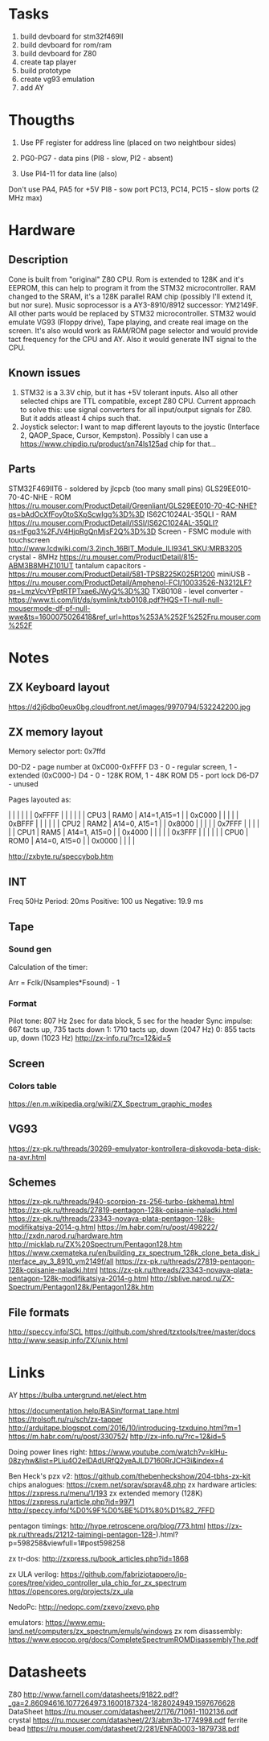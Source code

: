 # Tasks
1. build devboard for stm32f469II
2. build devboard for rom/ram
3. build devboard for Z80
3. create tap player
4. build prototype
5. create vg93 emulation
6. add AY

# Thougths
1. Use PF register for address line (placed on two neightbour sides)
2. PG0-PG7 - data pins (PI8 - slow, PI2 - absent)

2. Use PI4-11 for data line (also)

Don't use PA4, PA5 for +5V
PI8 - sow port
PC13, PC14, PC15 - slow ports (2 MHz max)

# Hardware

## Description

Cone is built from "original" Z80 CPU. Rom is extended to 128K and it's EEPROM, this can help to program it from the 
STM32 microcontroller. RAM changed to the SRAM, it's a 128K parallel RAM chip (possibly I'll extend it, but nor sure).
Music soprocessor is a AY3-8910/8912 successor: YM2149F.
All other parts would be replaced by STM32 microcontroller.
STM32 would emulate VG93 (Floppy drive), Tape playing, and create real image on the screen. It's also would
work as RAM/ROM page selector and would provide tact frequency for the CPU and AY. Also it would generate INT signal
to the CPU.

## Known issues

1.  STM32 is a 3.3V chip, but it has +5V tolerant inputs. Also all other selected chips are
TTL compatible, except Z80 CPU. Current approach to solve this: use signal converters for all input/output signals
for Z80. But it adds atleast 4 chips such that.
2. Joystick selector: I want to map different layouts to the joystic (Interface 2, QAOP_Space, Cursor, Kempston).
Possibly I can use a https://www.chipdip.ru/product/sn74ls125ad chip for that...

## Parts

STM32F469IIT6 - soldered by jlcpcb (too many small pins)
GLS29EE010-70-4C-NHE - ROM https://ru.mouser.com/ProductDetail/Greenliant/GLS29EE010-70-4C-NHE?qs=bAdOcXfFoy0toSXpScwIgg%3D%3D
IS62C1024AL-35QLI - RAM https://ru.mouser.com/ProductDetail/ISSI/IS62C1024AL-35QLI?qs=tFgq3%2FJV4HjpRgQnMjsF2Q%3D%3D
Screen - FSMC module with touchscreen http://www.lcdwiki.com/3.2inch_16BIT_Module_ILI9341_SKU:MRB3205
crystal - 8MHz https://ru.mouser.com/ProductDetail/815-ABM3B8MHZ101UT
tantalum capacitors - https://ru.mouser.com/ProductDetail/581-TPSB225K025R1200
miniUSB - https://ru.mouser.com/ProductDetail/Amphenol-FCI/10033526-N3212LF?qs=LmzVcvYPptRTPTxae6JWyQ%3D%3D
TXB0108 - level converter - https://www.ti.com/lit/ds/symlink/txb0108.pdf?HQS=TI-null-null-mousermode-df-pf-null-wwe&ts=1600075026418&ref_url=https%253A%252F%252Fru.mouser.com%252F

# Notes

## ZX Keyboard layout

https://d2j6dbq0eux0bg.cloudfront.net/images/9970794/532242200.jpg

## ZX memory layout

Memory selector port:
0x7ffd

D0-D2 - page number at 0xC000-0xFFFF
D3 - 0 - regular screen, 1 - extended (0xC000-)
D4 - 0 - 128K ROM, 1 - 48K ROM
D5 - port lock
D6-D7 - unused

Pages layouted as:

| | | | |
| 0xFFFF | | | |
| |    CPU3 | RAM0 | A14=1,A15=1 |
| 0xC000 | | | |
| 0xBFFF | | | |
| | CPU2 | RAM2 | A14=0, A15=1 |
| 0x8000 | | | |
| 0x7FFF | | | |
| | CPU1 | RAM5 | A14=1, A15=0 |
| 0x4000 | | | |
| 0x3FFF | | | |
| | CPU0 | ROM0 | A14=0, A15=0 |
| 0x0000 | | | |

http://zxbyte.ru/speccybob.htm

## INT

Freq 50Hz
Period: 20ms
Positive: 100 us
Negative: 19.9 ms

## Tape

### Sound gen

Calculation of the timer:

Arr = Fclk/(Nsamples*Fsound) - 1

### Format

Pilot tone: 807 Hz 2sec for data block, 5 sec for the header
Sync impulse: 667 tacts up, 735 tacts down
1: 1710 tacts up, down (2047 Hz)
0: 855 tacts up, down (1023 Hz)
http://zx-info.ru/?rc=12&id=5

## Screen

### Colors table

https://en.m.wikipedia.org/wiki/ZX_Spectrum_graphic_modes

## VG93

https://zx-pk.ru/threads/30269-emulyator-kontrollera-diskovoda-beta-disk-na-avr.html

## Schemes

https://zx-pk.ru/threads/940-scorpion-zs-256-turbo-(skhema).html
https://zx-pk.ru/threads/27819-pentagon-128k-opisanie-naladki.html
https://zx-pk.ru/threads/23343-novaya-plata-pentagon-128k-modifikatsiya-2014-g.html
https://m.habr.com/ru/post/498222/
http://zxdn.narod.ru/hardware.htm
http://micklab.ru/ZX%20Spectrum/Pentagon128.htm
https://www.cxemateka.ru/en/building_zx_spectrum_128k_clone_beta_disk_interface_ay_3_8910_ym2149f/all
https://zx-pk.ru/threads/27819-pentagon-128k-opisanie-naladki.html
https://zx-pk.ru/threads/23343-novaya-plata-pentagon-128k-modifikatsiya-2014-g.html
http://sblive.narod.ru/ZX-Spectrum/Pentagon128k/Pentagon128k.htm

## File formats

http://speccy.info/SCL
https://github.com/shred/tzxtools/tree/master/docs
http://www.seasip.info/ZX/unix.html

# Links

AY https://bulba.untergrund.net/elect.htm

https://documentation.help/BASin/format_tape.html
https://trolsoft.ru/ru/sch/zx-tapper
http://arduitape.blogspot.com/2016/10/introducing-tzxduino.html?m=1
https://m.habr.com/ru/post/330752/
http://zx-info.ru/?rc=12&id=5

Doing power lines right:
https://www.youtube.com/watch?v=klHu-08zyhw&list=PLiu4O2eIDAdURfQ2yeAJLD7160RrJCH3i&index=4

Ben Heck's pzx v2: https://github.com/thebenheckshow/204-tbhs-zx-kit
chips analogues: https://cxem.net/sprav/sprav48.php
zx hardware articles: https://zxpress.ru/menu/1/193
zx extended memory (128K) 
https://zxpress.ru/article.php?id=9971
http://speccy.info/%D0%9F%D0%BE%D1%80%D1%82_7FFD

pentagon timings: 
http://hype.retroscene.org/blog/773.html
https://zx-pk.ru/threads/21212-tajmingi-pentagon-128-).html?p=598258&viewfull=1#post598258

zx tr-dos: http://zxpress.ru/book_articles.php?id=1868

zx ULA verilog: 
https://github.com/fabriziotappero/ip-cores/tree/video_controller_ula_chip_for_zx_spectrum
https://opencores.org/projects/zx_ula

NedoPc:
http://nedopc.com/zxevo/zxevo.php

emulators: https://www.emu-land.net/computers/zx_spectrum/emuls/windows
zx rom disassembly: https://www.esocop.org/docs/CompleteSpectrumROMDisassemblyThe.pdf


# Datasheets

Z80 http://www.farnell.com/datasheets/91822.pdf?_ga=2.86094616.1077264973.1600187324-1828024949.1597676628
DataSheet https://ru.mouser.com/datasheet/2/176/71061-1102136.pdf
crystal https://ru.mouser.com/datasheet/2/3/abm3b-1774998.pdf
ferrite bead https://ru.mouser.com/datasheet/2/281/ENFA0003-1879738.pdf
